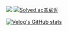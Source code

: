 <a href="https://velog.io/@boy672820" target="_blank"><img src="https://img.shields.io/badge/Velog-3DDC84?style=flat-square&logo=Blogger&logoColor=white" ></a> [![Solved.ac프로필](http://mazassumnida.wtf/api/mini/generate_badge?boj=boy672820)](https://solved.ac/boy672820)

[![Velog's GitHub stats](https://velog-readme-stats.vercel.app/api?name=boy672820)](https://github.com/eungyeole/velog-readme-stats)
